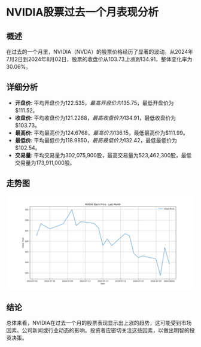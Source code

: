 # NVIDIA股票过去一个月表现分析

## 概述
在过去的一个月里，NVIDIA（NVDA）的股票价格经历了显著的波动。从2024年7月2日到2024年8月02日，股票的收盘价从$103.73上涨到$134.91，整体变化率为30.06%。

## 详细分析
- **开盘价**: 平均开盘价为$122.535，最高开盘价为$135.75，最低开盘价为$111.52。
- **收盘价**: 平均收盘价为$121.2268，最高收盘价为$134.91，最低收盘价为$103.73。
- **最高价**: 平均最高价为$124.6768，最高价为$136.15，最低最高价为$111.99。
- **最低价**: 平均最低价为$118.9850，最高最低价为$132.42，最低最低价为$102.54。
- **交易量**: 平均交易量为302,075,900股，最高交易量为523,462,300股，最低交易量为173,911,000股。

## 走势图
![NVIDIA Stock Price - Last Month](nvidia_stock_price.png)

## 结论
总体来看，NVIDIA在过去一个月的股票表现显示出上涨的趋势，这可能受到市场因素、公司新闻或行业动态的影响。投资者应密切关注这些因素，以做出明智的投资决策。